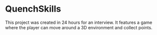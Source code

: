 # QuenchSkills

This project was created in 24 hours for an interview. It features a game where the player can move around a 3D environment and collect points.
